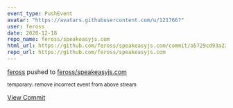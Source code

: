 ```yaml
---
event_type: PushEvent
avatar: "https://avatars.githubusercontent.com/u/121766?"
user: feross
date: 2020-12-18
repo_name: feross/speakeasyjs.com
html_url: https://github.com/feross/speakeasyjs.com/commit/a5729cd93a2269263df8af32c6f30ecd533876d7
repo_url: https://github.com/feross/speakeasyjs.com
---
```


<a href='https://github.com/feross' target='_blank'>feross</a> pushed to <a href='https://github.com/feross/speakeasyjs.com' target='_blank'>feross/speakeasyjs.com</a>

<small>temporary: remove incorrect event from above stream</small>

<a href='https://github.com/feross/speakeasyjs.com/commit/a5729cd93a2269263df8af32c6f30ecd533876d7' target='_blank'>View Commit</a>